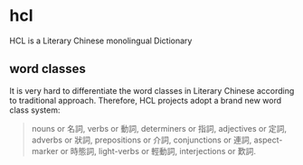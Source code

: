 # hcl
HCL is a Literary Chinese monolingual Dictionary
## word classes
It is very hard to differentiate the word classes in Literary Chinese according to traditional approach.
Therefore, HCL projects adopt a brand new word class system:
> nouns or 名詞,
> verbs or 動詞,
> determiners or 指詞,
> adjectives or 定詞,
> adverbs or 狀詞,
> prepositions or 介詞,
> conjunctions or 連詞,
> aspect-marker or 時態詞,
> light-verbs or 輕動詞,
> interjections or 歎詞.
